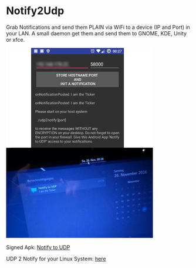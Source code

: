 # Notify2Udp

Grab Notifications and send them PLAIN via WiFi to a device (IP and Port) in your LAN.
A small daemon get them and send them to GNOME, KDE, Unity or xfce.

![Screenshot](photo_v01.jpg)

Signed Apk: [Notify to UDP](../../raw/master/app/app-release.apk)

UDP 2 Notify for your Linux System: [here](src/master/udp2notify)
